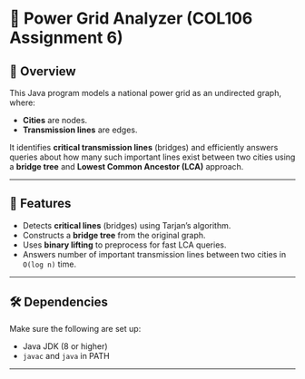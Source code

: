 # 🔌 Power Grid Analyzer (COL106 Assignment 6)

## 📖 Overview
This Java program models a national power grid as an undirected graph, where:
- **Cities** are nodes.
- **Transmission lines** are edges.

It identifies **critical transmission lines** (bridges) and efficiently answers queries about how many such important lines exist between two cities using a **bridge tree** and **Lowest Common Ancestor (LCA)** approach.

---

## 🚀 Features
- Detects **critical lines** (bridges) using Tarjan’s algorithm.
- Constructs a **bridge tree** from the original graph.
- Uses **binary lifting** to preprocess for fast LCA queries.
- Answers number of important transmission lines between two cities in `O(log n)` time.

---

## 🛠 Dependencies
Make sure the following are set up:
- Java JDK (8 or higher)
- `javac` and `java` in PATH

---
